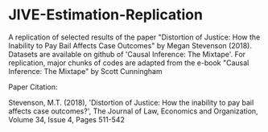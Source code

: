 # JIVE-Estimation-Replication
A replication of selected results of the paper "Distortion of Justice: How the Inability to Pay Bail Affects Case Outcomes" by Megan Stevenson (2018). Datasets are available on github of 'Causal Inference: The Mixtape'. For replication, major chunks of codes are adapted from the e-book "Causal Inference: The Mixtape" by Scott Cunningham 


Paper Citation: 

Stevenson, M.T. (2018), 'Distortion of Justice: How the inability to pay bail affects case outcomes?', The Journal of Law, Economics and Organization, Volume 34, Issue 4, Pages 511-542  
